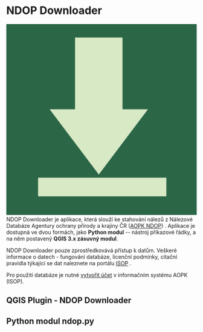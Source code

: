 NDOP Downloader
===============
![Alt Text](icon.png) NDOP Downloader je aplikace, která slouží ke stahování nálezů z Nálezové
Databáze Agentury ochrany přírody a krajiny ČR ([AOPK NDOP](https://portal.nature.cz/nd/))
. Aplikace je dostupná ve dvou formách, jako **Python modul** -- nástroj
příkazové řádky, a na něm postavený **QGIS 3.x zásuvný modul**. 


NDOP Downloader pouze zprostředkovává přístup k datům. Veškeré informace o datech - fungování databáze, licenční podmínky, citační pravidla týkající se dat naleznete na portálu
[ISOP](https://portal.nature.cz/publik_syst/ctihtmlpage.php?what=1021&nabidka=rozbalitModul&modulID=21)
.

Pro použití databáze je nutné
[vytvořit účet](https://idm.nature.cz/idm/#/registration) v informačním systému
 AOPK (ISOP).


QGIS Plugin - NDOP Downloader
-----------------------------




Python modul ndop.py
--------------------


